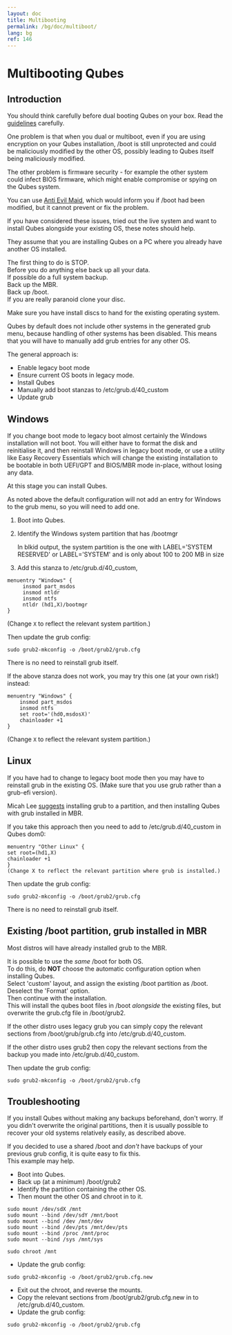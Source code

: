 ```yaml
---
layout: doc
title: Multibooting
permalink: /bg/doc/multiboot/
lang: bg
ref: 146
---
```


Multibooting Qubes 
========================================

Introduction
---------------------

You should think carefully before dual booting Qubes on your box.
Read the [guidelines](/bg/doc/security-guidelines) carefully.

One problem is that when you dual or multiboot, even if you are using
encryption on your Qubes installation, /boot is still unprotected and
could be maliciously modified by the other OS, possibly leading to Qubes
itself being maliciously modified.

The other problem is firmware security - for example the other system
could infect BIOS firmware, which might enable compromise or spying on
the Qubes system.

You can use [Anti Evil Maid](/bg/doc/anti-evil-maid/), which would inform
you if /boot had been modified, but it cannot prevent or fix the problem.

If you have considered these issues, tried out the live system and want to
install Qubes alongside your existing OS, these notes should help.

They assume that you are installing Qubes on a PC where you already have
another OS installed.

The first thing to do is STOP.  
Before you do anything else back up all your data.  
If possible do a full system backup.  
Back up the MBR.  
Back up /boot.  
If you are really paranoid clone your disc.

Make sure you have install discs to hand for the existing operating system.

Qubes by default does not include other systems in the generated grub menu, 
because handling of other systems has been disabled. This means
that you will have to manually add grub entries for any other OS.

The general approach is:

* Enable legacy boot mode
* Ensure current OS boots in legacy mode.  
* Install Qubes
* Manually add boot stanzas to /etc/grub.d/40_custom
* Update grub



Windows
----------------------

If you change boot mode to legacy boot almost certainly the Windows
installation will not boot.
You will either have to format the disk and reinitialise it, and then reinstall
Windows in legacy boot mode, or use a utility like Easy Recovery Essentials
which will change the existing installation to be bootable in both
UEFI/GPT and BIOS/MBR mode in-place, without losing any data.

At this stage you can install Qubes.

As noted above the default configuration will not add an entry for Windows to
the grub menu, so you will need to add one.

1. Boot into Qubes.

2. Identify the Windows system partition that has /bootmgr 

    In blkid output, the system partition is the one with LABEL='SYSTEM
    RESERVED' or LABEL='SYSTEM' and is only about 100 to 200 MB in size

3. Add this stanza to /etc/grub.d/40_custom,

~~~
menuentry "Windows" {
     insmod part_msdos
     insmod ntldr
     insmod ntfs
     ntldr (hd1,X)/bootmgr
}
~~~

(Change `X` to reflect the relevant system partition.)

Then update the grub config:

~~~
sudo grub2-mkconfig -o /boot/grub2/grub.cfg
~~~

There is no  need to reinstall grub itself.

If the above stanza does not work, you may try this one (at your own risk!)
instead:

~~~
menuentry "Windows" {
    insmod part_msdos
    insmod ntfs
    set root='(hd0,msdosX)'
    chainloader +1
}
~~~

(Change `X` to reflect the relevant system partition.)


Linux
----------------------

If you have had to change to legacy boot mode then you may have to reinstall grub in
the existing OS. (Make sure that you use grub rather than a grub-efi version).

Micah Lee
[suggests](https://micahflee.com/2014/04/dual-booting-qubes-and-ubuntu-with-encrypted-disks/)
installing grub to a partition, and then installing Qubes with grub
installed in MBR.

If you take this approach then you need to add to /etc/grub.d/40_custom in Qubes
dom0:

~~~
menuentry "Other Linux" {
set root=(hd1,X)
chainloader +1
}
(Change X to reflect the relevant partition where grub is installed.)
~~~

Then update the grub config:

~~~
sudo grub2-mkconfig -o /boot/grub2/grub.cfg
~~~

There is no  need to reinstall grub itself.


Existing /boot partition, grub installed in MBR
----------------------

Most distros will have already installed grub to the MBR.

It is possible to use the *same* /boot for both OS.  
To do this, do **NOT** choose the automatic configuration option when installing
Qubes.  
Select 'custom' layout, and assign the existing /boot partition as /boot.  
Deselect the 'Format' option.  
Then continue with the installation.  
This will install the qubes boot files in /boot *alongside* the existing files,
but overwrite the grub.cfg file in /boot/grub2.

If the other distro uses legacy grub you can simply copy the relevant sections
from /boot/grub/grub.cfg into /etc/grub.d/40_custom.  

If the other distro uses grub2 then copy the relevant sections
from the backup you made into /etc/grub.d/40_custom.

Then update the grub config:

~~~
sudo grub2-mkconfig -o /boot/grub2/grub.cfg
~~~



Troubleshooting
----------------------

If you install Qubes without making any backups beforehand, don't worry.
If you didn't overwrite the original partitions, then it is usually
possible to recover your old systems relatively easily, as described above.

If you decided to use a shared /boot and *don't* have backups of your previous
grub config, it is quite easy to fix this.  
This example may help.  

* Boot into Qubes.  
* Back up (at a minimum) /boot/grub2  
* Identify the partition containing the other OS.  
* Then mount the other OS and chroot in to it.  

~~~
sudo mount /dev/sdX /mnt
sudo mount --bind /dev/sdY /mnt/boot
sudo mount --bind /dev /mnt/dev 
sudo mount --bind /dev/pts /mnt/dev/pts
sudo mount --bind /proc /mnt/proc 
sudo mount --bind /sys /mnt/sys 

sudo chroot /mnt
~~~

* Update the grub config:

~~~
sudo grub2-mkconfig -o /boot/grub2/grub.cfg.new
~~~

* Exit out the chroot, and reverse the mounts.  
* Copy the relevant sections from /boot/grub2/grub.cfg.new in to
/etc/grub.d/40_custom.
* Update the grub config:

~~~
sudo grub2-mkconfig -o /boot/grub2/grub.cfg
~~~

